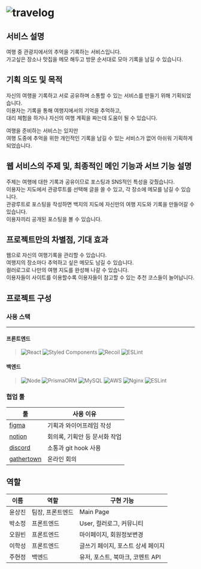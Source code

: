 # ![travelog](https://user-images.githubusercontent.com/80265536/181826144-fcd582ee-f000-4f4d-a55c-6fc5637d58b6.jpg)

## 서비스 설명
여행 중 관광지에서의 추억을 기록하는 서비스입니다.  
가고싶은 장소나 맛집을 메모 해두고 방문 순서대로 모아 기록을 남길 수 있습니다. 

## 기획 의도 및 목적
자신의 여행을 기록하고 서로 공유하며 소통할 수 있는 서비스를 만들기 위해 기획되었습니다.  
이용자는 기록을 통해 여행지에서의 기억을 추억하고,  
대리 체험을 하거나 자신의 여행 계획을 짜는데 도움이 될 수 있습니다.  

여행을 준비하는 서비스는 있지만  
여행 도중에 추억을 위한 개인적인 기록을 남길 수 있는 서비스가 없어 아쉬워 기획하게 되었습니다.

## 웹 서비스의 주제 및, 최종적인 메인 기능과 서브 기능 설명
주제는 여행에 대한 기록과 공유이므로 포스팅과 SNS적인 특성을 갖췄습니다.  
이용자는 지도에서 관광루트를 선택해 글을 쓸 수 있고, 각 장소에 메모를 남길 수 있습니다.  
관광루트로 포스팅을 작성하면 백지의 지도에 자신만의 여행 지도와 기록을 만들어갈 수 있습니다.  
이용자끼리 공개된 포스팅을 볼 수 있습니다.

## 프로젝트만의 차별점, 기대 효과
웹으로 자신의 여행기록을 관리할 수 있습니다.  
여행지의 장소마다 추억하고 싶은 메모도 남길 수 있습니다.  
컬러로그로 나만의 여행 지도를 완성해 나갈 수 있습니다.  
이용자들이 사이트를 이용할수록 이용자들이 참고할 수 있는 추천 코스들이 늘어납니다.

## 프로젝트 구성

### 사용 스택
---
#### 프론트엔드
> ![React](https://img.shields.io/badge/react-%2320232a.svg?style=for-the-badge&logo=react&logoColor=%2361DAFB)
> ![Styled Components](https://img.shields.io/badge/styled--components-DB7093?style=for-the-badge&logo=styled-components&logoColor=white)
> ![Recoil](https://img.shields.io/badge/Recoil-DB7093?style=for-the-badge&logo=Recoil&logoColor=white)
> ![ESLint](https://img.shields.io/badge/ESLint-4B3263?style=for-the-badge&logo=eslint&logoColor=white)

#### 백엔드
> ![Node](https://img.shields.io/badge/Node-%2300f.svg?style=for-the-badge&logo=Node&logoColor=white)
> ![PrismaORM](https://img.shields.io/badge/PrismaORM-4B3263?style=for-the-badge&logo=PrismaORM&logoColor=white)
> ![MySQL](https://img.shields.io/badge/mysql-%2300f.svg?style=for-the-badge&logo=mysql&logoColor=white)
> ![AWS](https://img.shields.io/badge/AWS-%23FF9900.svg?style=for-the-badge&logo=amazon-aws&logoColor=white)
> ![Nginx](https://img.shields.io/badge/nginx-%23009639.svg?style=for-the-badge&logo=nginx&logoColor=white)
> ![ESLint](https://img.shields.io/badge/ESLint-4B3263?style=for-the-badge&logo=eslint&logoColor=white)

### 협업 툴

| 툴 | 사용 이유 | 
| ------ | ------ |
| [figma](https://www.figma.com/file/nILBlBoJHPI8YajW3vfw4Z/team1?node-id=0%3A1)     | 기획과 와이어프레임 작성   |
| [notion](https://www.notion.so/1-5c815b295a944821aab1cae6734128fc)   | 회의록, 기획안 등 문서화 작업 |
| [discord](https://img.shields.io/badge/discord-%23009639.svg?style=for-the-badge&logo=discord&logoColor=white)  | 소통과 git hook 사용  |
| [gathertown](https://img.shields.io/badge/gathertown-%23009639.svg?style=for-the-badge&logo=gathertown&logoColor=white)  | 온라인 회의 |

## 역할
| 이름 | 역할 | 구현 기능 | 
| ------ | ------ | ------ |
| 윤상진    |  팀장, 프론트엔드  | Main Page |
| 박소정   | 프론트엔드    | User, 컬러로그, 커뮤니티  |
| 오원빈   | 프론트엔드    | 마이페이지, 회원정보변경  |
| 이학성  | 프론트엔드        | 글쓰기 페이지, 포스트 상세 페이지 |
| 주현정 | 백엔드 | 유저, 포스트, 북마크, 코멘트 API |
